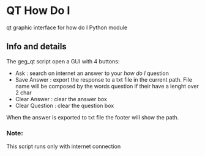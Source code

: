 # **QT How Do I**
qt graphic interface for how do I Python module

## Info and details
The geg_qt script open a GUI with 4 buttons:
- Ask : search on internet an answer to your _how do I_ question
- Save Answer : export the response to a txt file in the current path.
File name will be composed by the words question if their have a lenght over 2 char
- Clear Answer : clear the answer box
- Clear Question : clear the question box

When the answer is exported to txt file the footer will show the path.

### Note:
This script runs only with internet connection